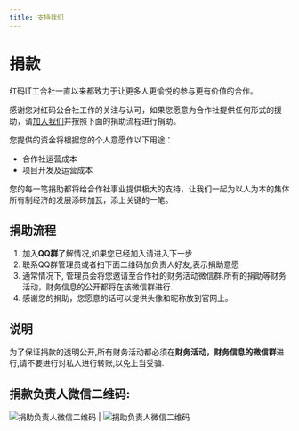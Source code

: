 ```yaml
---
title: 支持我们
---
```


# 捐款

红码IT工合社一直以来都致力于让更多人更愉悦的参与更有价值的合作。

感谢您对红码公合社工作的关注与认可，如果您愿意为合作社提供任何形式的援助，请[加入我们](/join)并按照下面的捐助流程进行捐助。

您提供的资金将根据您的个人意愿作以下用途：

- 合作社运营成本
- 项目开发及运营成本

您的每一笔捐助都将给合作社事业提供极大的支持，让我们一起为以人为本的集体所有制经济的发展添砖加瓦，添上关键的一笔。

## 捐助流程

1. 加入**QQ群**了解情况,如果您已经加入请进入下一步
2. 联系QQ群管理员或者扫下面二维码加负责人好友,表示捐助意愿
3. 通常情况下, 管理员会将您邀请至合作社的财务活动微信群.所有的捐助等财务活动，财务信息的公开都将在该微信群进行.
4. 感谢您的捐助，您愿意的话可以提供头像和昵称放到官网上。

## 说明

为了保证捐款的透明公开,所有财务活动都必须在**财务活动，财务信息的微信群**进行,请不要进行对私人进行转账,以免上当受骗.

## 捐款负责人微信二维码:

![捐助负责人微信二维码](/assets/wechat_juanzhu_zhangmengchen.jpg) |
![捐助负责人微信二维码](/assets/wechat_juanzhu_xiaosi.jpg)

